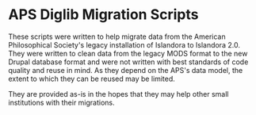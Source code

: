 # APS Diglib Migration Scripts

These scripts were written to help migrate data from the American Philosophical Society's legacy installation of Islandora to Islandora 2.0. They were written to clean data from the legacy MODS format to the new Drupal database format and were not written with best standards of code quality and reuse in mind. As they depend on the APS's data model, the extent to which they can be reused may be limited.

They are provided as-is in the hopes that they may help other small institutions with their migrations.
